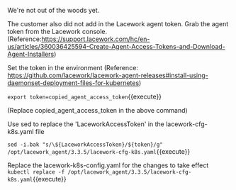 We're not out of the woods yet.

The customer also did not add in the Lacework agent token. Grab the agent token from the Lacework console. (Reference:https://support.lacework.com/hc/en-us/articles/360036425594-Create-Agent-Access-Tokens-and-Download-Agent-Installers)

Set the token in the environment
(Reference: https://github.com/lacework/lacework-agent-releases#install-using-daemonset-deployment-files-for-kubernetes)

`export token=copied_agent_access_token`{{execute}}

(Replace copied_agent_access_token in the above command)

Use sed to replace the 'LaceworkAccessToken' in the lacework-cfg-k8s.yaml file

`sed -i.bak "s/\${LaceworkAccessToken}/${token}/g" /opt/lacework_agent/3.3.5/lacework-cfg-k8s.yaml`{{execute}}

Replace the lacework-k8s-config.yaml for the changes to take effect
`kubectl replace -f /opt/lacework_agent/3.3.5/lacework-cfg-k8s.yaml`{{execute}}
